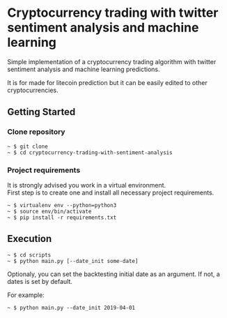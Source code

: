 # Cryptocurrency trading with twitter sentiment analysis and machine learning

Simple implementation of a cryptocurrency trading algorithm with twitter sentiment analysis and machine learning predictions.

It is for made for litecoin prediction but it can be easily edited to other cryptocurrencies. 

## Getting Started

### Clone repository

    ~ $ git clone 
    ~ $ cd cryptocurrency-trading-with-sentiment-analysis

### Project requirements 

It is strongly advised you work in a virtual environment.\
First step is to create one and install all necessary project requirements.
       
    ~ $ virtualenv env --python=python3
    ~ $ source env/bin/activate
    ~ $ pip install -r requirements.txt

## Execution

    ~ $ cd scripts
    ~ $ python main.py [--date_init some-date]
    
Optionaly, you can set the backtesting initial date as an argument. If not, a dates is set by default.

For example:

    ~ $ python main.py --date_init 2019-04-01


